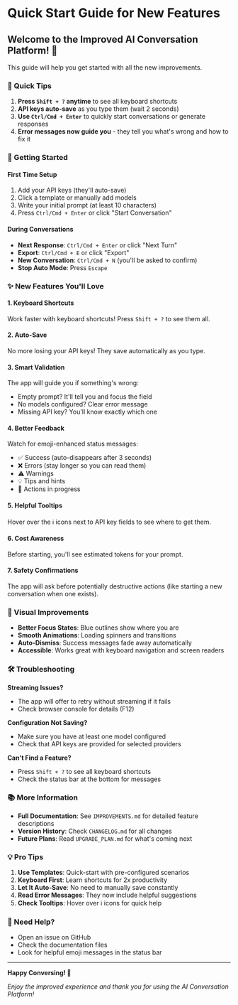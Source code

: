 # Quick Start Guide for New Features

## Welcome to the Improved AI Conversation Platform! 🎉

This guide will help you get started with all the new improvements.

### 🎯 Quick Tips

1. **Press `Shift + ?` anytime** to see all keyboard shortcuts
2. **API keys auto-save** as you type them (wait 2 seconds)
3. **Use `Ctrl/Cmd + Enter`** to quickly start conversations or generate responses
4. **Error messages now guide you** - they tell you what's wrong and how to fix it

### 🚀 Getting Started

#### First Time Setup
1. Add your API keys (they'll auto-save)
2. Click a template or manually add models
3. Write your initial prompt (at least 10 characters)
4. Press `Ctrl/Cmd + Enter` or click "Start Conversation"

#### During Conversations
- **Next Response**: `Ctrl/Cmd + Enter` or click "Next Turn"
- **Export**: `Ctrl/Cmd + E` or click "Export"
- **New Conversation**: `Ctrl/Cmd + N` (you'll be asked to confirm)
- **Stop Auto Mode**: Press `Escape`

### ✨ New Features You'll Love

#### 1. Keyboard Shortcuts
Work faster with keyboard shortcuts! Press `Shift + ?` to see them all.

#### 2. Auto-Save
No more losing your API keys! They save automatically as you type.

#### 3. Smart Validation
The app will guide you if something's wrong:
- Empty prompt? It'll tell you and focus the field
- No models configured? Clear error message
- Missing API key? You'll know exactly which one

#### 4. Better Feedback
Watch for emoji-enhanced status messages:
- ✅ Success (auto-disappears after 3 seconds)
- ❌ Errors (stay longer so you can read them)
- ⚠️ Warnings
- 💡 Tips and hints
- 🚀 Actions in progress

#### 5. Helpful Tooltips
Hover over the ℹ️ icons next to API key fields to see where to get them.

#### 6. Cost Awareness
Before starting, you'll see estimated tokens for your prompt.

#### 7. Safety Confirmations
The app will ask before potentially destructive actions (like starting a new conversation when one exists).

### 🎨 Visual Improvements

- **Better Focus States**: Blue outlines show where you are
- **Smooth Animations**: Loading spinners and transitions
- **Auto-Dismiss**: Success messages fade away automatically
- **Accessible**: Works great with keyboard navigation and screen readers

### 🛠️ Troubleshooting

**Streaming Issues?**
- The app will offer to retry without streaming if it fails
- Check browser console for details (F12)

**Configuration Not Saving?**
- Make sure you have at least one model configured
- Check that API keys are provided for selected providers

**Can't Find a Feature?**
- Press `Shift + ?` to see all keyboard shortcuts
- Check the status bar at the bottom for messages

### 📚 More Information

- **Full Documentation**: See `IMPROVEMENTS.md` for detailed feature descriptions
- **Version History**: Check `CHANGELOG.md` for all changes
- **Future Plans**: Read `UPGRADE_PLAN.md` for what's coming next

### 💡 Pro Tips

1. **Use Templates**: Quick-start with pre-configured scenarios
2. **Keyboard First**: Learn shortcuts for 2x productivity
3. **Let It Auto-Save**: No need to manually save constantly
4. **Read Error Messages**: They now include helpful suggestions
5. **Check Tooltips**: Hover over ℹ️ icons for quick help

### 🤝 Need Help?

- Open an issue on GitHub
- Check the documentation files
- Look for helpful emoji messages in the status bar

---

**Happy Conversing! 🎊**

*Enjoy the improved experience and thank you for using the AI Conversation Platform!*
